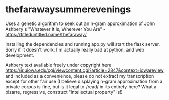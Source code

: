 # thefarawaysummerevenings
Uses a genetic algorithm to seek out an n-gram approximation of John Ashbery's "Whatever It Is, Wherever You Are" - https://titleduntitled.name/thefaraway/

Installing the dependencies and running app.py will start the flask server. Sorry if it doesn't work. I'm actually really bad at python, and web development.

Ashbery text available freely under copyright here https://ir.uiowa.edu/cgi/viewcontent.cgi?article=2847&context=iowareview and included as a convenience, please do not extract my transcription except for other fair use (I believe displaying n-gram approximation from a private corpus is fine, but is it legal to /read/ in its entirety here? What a bizarre, regressive, construct "intellectual property" is!)
